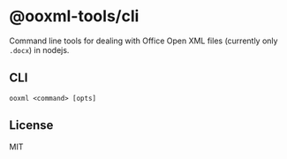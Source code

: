 # @ooxml-tools/cli
Command line tools for dealing with Office Open XML files (currently only `.docx`) in nodejs.

## CLI

```
ooxml <command> [opts]
```


## License
MIT

